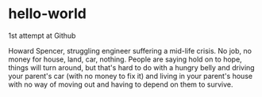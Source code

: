 # hello-world
1st attempt at Github

Howard Spencer, struggling engineer suffering a mid-life crisis. No job, no money for house, land, car, nothing. People are saying hold on to hope, things will turn around, but that's hard to do with a hungry belly and driving your parent's car (with no money to fix it) and living in your parent's house with no way of moving out and having to depend on them to survive.
